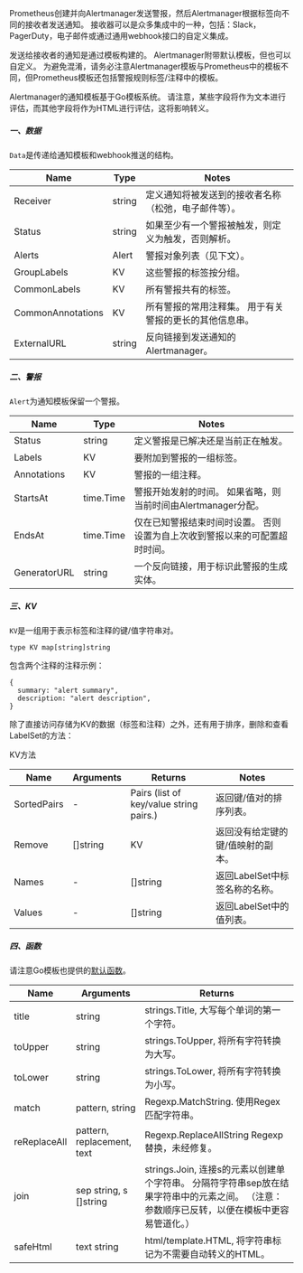 Prometheus创建并向Alertmanager发送警报，然后Alertmanager根据标签向不同的接收者发送通知。 接收器可以是众多集成中的一种，包括：Slack，PagerDuty，电子邮件或通过通用webhook接口的自定义集成。

发送给接收者的通知是通过模板构建的。 Alertmanager附带默认模板，但也可以自定义。 为避免混淆，请务必注意Alertmanager模板与Prometheus中的模板不同，但Prometheus模板还包括警报规则标签/注释中的模板。

Alertmanager的通知模板基于Go模板系统。 请注意，某些字段将作为文本进行评估，而其他字段将作为HTML进行评估，这将影响转义。

##### 一、数据
`Data`是传递给通知模板和webhook推送的结构。

Name |	Type|	Notes
---|---|---
Receiver|	string	|定义通知将被发送到的接收者名称（松弛，电子邮件等）。
Status	|string| 如果至少有一个警报被触发，则定义为触发，否则解析。	
Alerts	|Alert|	警报对象列表（见下文）。
GroupLabels	|KV	|这些警报的标签按分组。
CommonLabels|	KV	|所有警报共有的标签。
CommonAnnotations|	KV	|所有警报的常用注释集。 用于有关警报的更长的其他信息串。
ExternalURL	|string|反向链接到发送通知的Alertmanager。

##### 二、警报
`Alert`为通知模板保留一个警报。

Name|	Type|	Notes
---|---|---
Status	| string |	定义警报是已解决还是当前正在触发。
Labels	| KV	|要附加到警报的一组标签。
Annotations	|KV|	警报的一组注释。
StartsAt|	time.Time|	警报开始发射的时间。 如果省略，则当前时间由Alertmanager分配。
EndsAt	|time.Time	|仅在已知警报结束时间时设置。 否则设置为自上次收到警报以来的可配置超时时间。
GeneratorURL|	string	|一个反向链接，用于标识此警报的生成实体。

##### 三、KV
`KV`是一组用于表示标签和注释的键/值字符串对。
```
type KV map[string]string
```
包含两个注释的注释示例：
```
{
  summary: "alert summary",
  description: "alert description",
}
```
除了直接访问存储为KV的数据（标签和注释）之外，还有用于排序，删除和查看LabelSet的方法：

KV方法

Name|	Arguments|	Returns|	Notes
---|---|---|---
SortedPairs	|-	|Pairs (list of key/value string pairs.)|返回键/值对的排序列表。	
Remove|	[]string|	KV|	返回没有给定键的键/值映射的副本。
Names|	-	|[]string|	返回LabelSet中标签名称的名称。
Values|	-	|[]string|	返回LabelSet中的值列表。

##### 四、函数
请注意Go模板也提供的[默认函数](https://golang.org/pkg/text/template/#hdr-Functions)。

Name	|Arguments	|Returns	
---|---|---
title	|string	|strings.Title, 大写每个单词的第一个字符。
toUpper	|string|	strings.ToUpper, 将所有字符转换为大写。
toLower	|string|	strings.ToLower, 将所有字符转换为小写。
match	|pattern, string	|Regexp.MatchString. 使用Regex匹配字符串。
reReplaceAll|	pattern, replacement, text|	Regexp.ReplaceAllString Regexp替换，未经修复。	
join	|sep string, s []string	|strings.Join, 连接s的元素以创建单个字符串。 分隔符字符串sep放在结果字符串中的元素之间。 （注意：参数顺序已反转，以便在模板中更容易管道化。）
safeHtml|	text string|	html/template.HTML, 将字符串标记为不需要自动转义的HTML。
